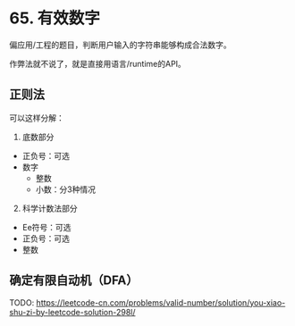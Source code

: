 # 65. 有效数字

偏应用/工程的题目，判断用户输入的字符串能够构成合法数字。

作弊法就不说了，就是直接用语言/runtime的API。

## 正则法

可以这样分解：

1. 底数部分
  - 正负号：可选
  - 数字
    - 整数
    - 小数：分3种情况
2. 科学计数法部分
  - Ee符号：可选
  - 正负号：可选
  - 整数

## 确定有限自动机（DFA）

TODO: https://leetcode-cn.com/problems/valid-number/solution/you-xiao-shu-zi-by-leetcode-solution-298l/
